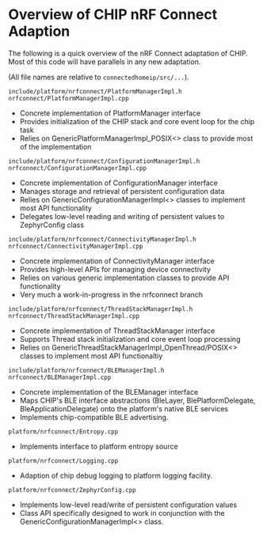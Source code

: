 # Overview of CHIP nRF Connect Adaption

The following is a quick overview of the nRF Connect adaptation of CHIP. Most of this
code will have parallels in any new adaptation.

(All file names are relative to `connectedhomeip/src/...`).

`include/platform/nrfconnect/PlatformManagerImpl.h`<br>`nrfconnect/PlatformManagerImpl.cpp`

-   Concrete implementation of PlatformManager interface
-   Provides initialization of the CHIP stack and core event loop for the chip
    task
-   Relies on GenericPlatformManagerImpl_POSIX<> class to provide most of the
    implementation

`include/platform/nrfconnect/ConfigurationManagerImpl.h`<br>`nrfconnect/ConfigurationManagerImpl.cpp`

-   Concrete implementation of ConfigurationManager interface
-   Manages storage and retrieval of persistent configuration data
-   Relies on GenericConfigurationManagerImpl<> classes to implement most API
    functionality
-   Delegates low-level reading and writing of persistent values to ZephyrConfig
    class

`include/platform/nrfconnect/ConnectivityManagerImpl.h`<br>`nrfconnect/ConnectivityManagerImpl.cpp`

-   Concrete implementation of ConnectivityManager interface
-   Provides high-level APIs for managing device connectivity
-   Relies on various generic implementation classes to provide API
    functionality
-   Very much a work-in-progress in the nrfconnect branch

`include/platform/nrfconnect/ThreadStackManagerImpl.h`<br>`nrfconnect/ThreadStackManagerImpl.cpp`

-   Concrete implementation of ThreadStackManager interface
-   Supports Thread stack initialization and core event loop processing
-   Relies on GenericThreadStackManagerImpl_OpenThread/POSIX<> classes to
    implement most API functionaltiy

`include/platform/nrfconnect/BLEManagerImpl.h`<br>`nrfconnect/BLEManagerImpl.cpp`

-   Concrete implementation of the BLEManager interface
-   Maps CHIP's BLE interface abstractions (BleLayer, BlePlatformDelegate,
    BleApplicationDelegate) onto the platform's native BLE services
-   Implements chip-compatible BLE advertising.

`platform/nrfconnect/Entropy.cpp`

-   Implements interface to platform entropy source

`platform/nrfconnect/Logging.cpp`

-   Adaption of chip debug logging to platform logging facility.

`platform/nrfconnect/ZephyrConfig.cpp`

-   Implements low-level read/write of persistent configuration values
-   Class API specifically designed to work in conjunction with the
    GenericConfigurationManagerImpl<> class.
